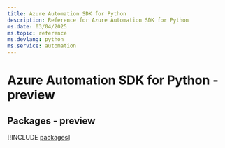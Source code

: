 ```yaml
---
title: Azure Automation SDK for Python
description: Reference for Azure Automation SDK for Python
ms.date: 03/04/2025
ms.topic: reference
ms.devlang: python
ms.service: automation
---
```

# Azure Automation SDK for Python - preview
## Packages - preview
[!INCLUDE [packages](automation-index.md)]